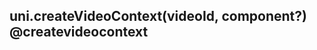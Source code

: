 ## uni.createVideoContext(videoId, component?) @createvideocontext

<!-- UTSAPIJSON.createVideoContext.description -->

<!-- UTSAPIJSON.createVideoContext.param -->

<!-- UTSAPIJSON.createVideoContext.returnValue -->

<!-- UTSAPIJSON.createVideoContext.compatibility -->

<!-- UTSAPIJSON.createVideoContext.tutorial -->

<!-- UTSAPIJSON.general_type.name -->

<!-- UTSAPIJSON.general_type.param -->